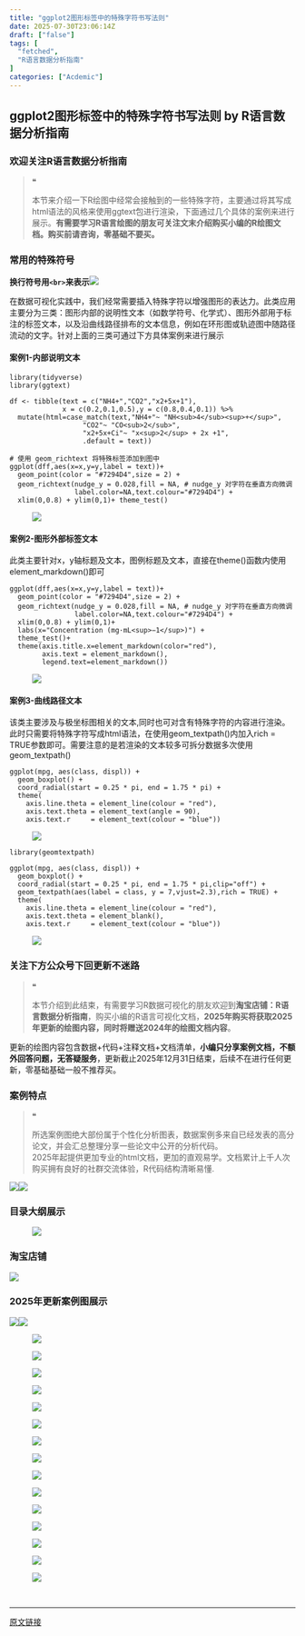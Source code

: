 ```yaml
---
title: "ggplot2图形标签中的特殊字符书写法则"
date: 2025-07-30T23:06:14Z
draft: ["false"]
tags: [
  "fetched",
  "R语言数据分析指南"
]
categories: ["Acdemic"]
---
```

ggplot2图形标签中的特殊字符书写法则 by R语言数据分析指南
------
<div><section data-tool="mdnice编辑器" data-website="https://www.mdnice.com" data-pm-slice="0 0 []"><h3 data-cacheurl="" data-remoteid="" data-tool="mdnice编辑器"><span></span><span><span leaf="">欢迎关注R语言数据分析指南</span></span><span></span></h3><blockquote><span><span leaf="">❝</span></span><p><span leaf="">本节来介绍一下R绘图中经常会接触到的一些特殊字符，主要通过将其写成html语法的风格来使用ggtext包进行渲染，下面通过几个具体的案例来进行展示。</span><strong><span leaf="">有需要学习R语言绘图的朋友可关注文末介绍购买小编的R绘图文档。购买前请咨询，零基础不要买。</span></strong></p></blockquote><h3 data-cacheurl="" data-remoteid="" data-tool="mdnice编辑器"><span></span><span><span leaf="">常用的特殊符号</span></span><span></span></h3><p data-tool="mdnice编辑器"><strong><span leaf="">换行符号用</span><code><span leaf="">&lt;br&gt;</span></code><span leaf="">来表示</span></strong><span leaf=""><img data-imgfileid="100049185" data-ratio="0.5" data-src="https://mmbiz.qpic.cn/mmbiz_png/EibnicgwScTAaEmAFwYXSbKksPibHA6Z5pwibxeibSgwIpz1gKeXzyYDAhF7XkhhQ2S8I49Cx8icyFuQGaxfJJUQmRTg/640?wx_fmt=png&amp;from=appmsg" data-type="png" data-w="1080" src="https://mmbiz.qpic.cn/mmbiz_png/EibnicgwScTAaEmAFwYXSbKksPibHA6Z5pwibxeibSgwIpz1gKeXzyYDAhF7XkhhQ2S8I49Cx8icyFuQGaxfJJUQmRTg/640?wx_fmt=png&amp;from=appmsg"></span></p><p data-tool="mdnice编辑器"><span leaf="">在数据可视化实践中，我们经常需要插入特殊字符以增强图形的表达力。此类应用主要分为三类：图形内部的说明性文本（如数学符号、化学式）、图形外部用于标注的标签文本，以及沿曲线路径排布的文本信息，例如在环形图或轨迹图中随路径流动的文字。针对上面的三类可通过下方具体案例来进行展示</span></p><h4 data-tool="mdnice编辑器"><span data-cacheurl="" data-remoteid=""></span><span></span><span><span leaf="">案例1-内部说明文本</span></span><span></span></h4><pre data-tool="mdnice编辑器"><span data-cacheurl="" data-remoteid=""></span><code><span><span leaf="">library</span></span><span leaf="">(tidyverse)</span><span leaf=""><br></span><span><span leaf="">library</span></span><span leaf="">(ggtext)</span><span leaf=""><br></span><span leaf=""><br></span><span leaf="">df &lt;- tibble(text = c(</span><span><span leaf="">"NH4+"</span></span><span leaf="">,</span><span><span leaf="">"CO2"</span></span><span leaf="">,</span><span><span leaf="">"x2+5x+1"</span></span><span leaf="">),</span><span leaf=""><br></span><span leaf="">             x = c(</span><span><span leaf="">0.2</span></span><span leaf="">,</span><span><span leaf="">0.1</span></span><span leaf="">,</span><span><span leaf="">0.5</span></span><span leaf="">),y = c(</span><span><span leaf="">0.8</span></span><span leaf="">,</span><span><span leaf="">0.4</span></span><span leaf="">,</span><span><span leaf="">0.1</span></span><span leaf="">)) %&gt;% </span><span leaf=""><br></span><span leaf="">  mutate(html=case_match(text,</span><span><span leaf="">"NH4+"</span></span><span leaf="">~ </span><span><span leaf="">"NH&lt;sub&gt;4&lt;/sub&gt;&lt;sup&gt;+&lt;/sup&gt;"</span></span><span leaf="">,</span><span leaf=""><br></span><span leaf="">                  </span><span><span leaf="">"CO2"</span></span><span leaf="">~ </span><span><span leaf="">"CO&lt;sub&gt;2&lt;/sub&gt;"</span></span><span leaf="">,</span><span leaf=""><br></span><span leaf="">                  </span><span><span leaf="">"x2+5x+Ci"</span></span><span leaf="">~ </span><span><span leaf="">"x&lt;sup&gt;2&lt;/sup&gt; + 2x +1"</span></span><span leaf="">,</span><span leaf=""><br></span><span leaf="">                  .default = text))</span><span leaf=""><br></span><span leaf=""><br></span><span><span leaf=""># 使用 geom_richtext 将特殊标签添加到图中</span></span><span leaf=""><br></span><span leaf="">ggplot(dff,aes(x=x,y=y,label = text))+</span><span leaf=""><br></span><span leaf="">  geom_point(color = </span><span><span leaf="">"#7294D4"</span></span><span leaf="">,size = </span><span><span leaf="">2</span></span><span leaf="">) +</span><span leaf=""><br></span><span leaf="">  geom_richtext(nudge_y = </span><span><span leaf="">0.028</span></span><span leaf="">,fill = </span><span><span leaf="">NA</span></span><span leaf="">, </span><span><span leaf=""># nudge_y 对字符在垂直方向微调</span></span><span leaf=""><br></span><span leaf="">                label.color=</span><span><span leaf="">NA</span></span><span leaf="">,text.colour=</span><span><span leaf="">"#7294D4"</span></span><span leaf="">) +</span><span leaf=""><br></span><span leaf="">  xlim(</span><span><span leaf="">0</span></span><span leaf="">,</span><span><span leaf="">0.8</span></span><span leaf="">) + ylim(</span><span><span leaf="">0</span></span><span leaf="">,</span><span><span leaf="">1</span></span><span leaf="">)+ theme_test()</span><span leaf=""><br></span></code></pre><figure data-tool="mdnice编辑器"><span leaf=""><img data-imgfileid="100049186" data-ratio="0.5897683397683398" data-src="https://mmbiz.qpic.cn/mmbiz_png/EibnicgwScTAaEmAFwYXSbKksPibHA6Z5pwJkYoyKmRykRJib5Sro1lHI6bwcXq6A44bjp8VUk1EymzEs1aCoROqww/640?wx_fmt=png&amp;from=appmsg" data-type="png" data-w="1036" src="https://mmbiz.qpic.cn/mmbiz_png/EibnicgwScTAaEmAFwYXSbKksPibHA6Z5pwJkYoyKmRykRJib5Sro1lHI6bwcXq6A44bjp8VUk1EymzEs1aCoROqww/640?wx_fmt=png&amp;from=appmsg"></span></figure><h4 data-tool="mdnice编辑器"><span data-cacheurl="" data-remoteid=""></span><span></span><span><span leaf="">案例2-图形外部标签文本</span></span><span></span></h4><p data-tool="mdnice编辑器"><span leaf="">此类主要针对x，y轴标题及文本，图例标题及文本，直接在theme()函数内使用element_markdown()即可</span></p><pre data-tool="mdnice编辑器"><span data-cacheurl="" data-remoteid=""></span><code><span leaf="">ggplot(dff,aes(x=x,y=y,label = text))+</span><span leaf=""><br></span><span leaf="">  geom_point(color = </span><span><span leaf="">"#7294D4"</span></span><span leaf="">,size = </span><span><span leaf="">2</span></span><span leaf="">) +</span><span leaf=""><br></span><span leaf="">  geom_richtext(nudge_y = </span><span><span leaf="">0.028</span></span><span leaf="">,fill = </span><span><span leaf="">NA</span></span><span leaf="">, </span><span><span leaf=""># nudge_y 对字符在垂直方向微调</span></span><span leaf=""><br></span><span leaf="">                label.color=</span><span><span leaf="">NA</span></span><span leaf="">,text.colour=</span><span><span leaf="">"#7294D4"</span></span><span leaf="">) +</span><span leaf=""><br></span><span leaf="">  xlim(</span><span><span leaf="">0</span></span><span leaf="">,</span><span><span leaf="">0.8</span></span><span leaf="">) + ylim(</span><span><span leaf="">0</span></span><span leaf="">,</span><span><span leaf="">1</span></span><span leaf="">)+ </span><span leaf=""><br></span><span leaf="">  labs(x=</span><span><span leaf="">"Concentration (mg·mL&lt;sup&gt;−1&lt;/sup&gt;)"</span></span><span leaf="">) +</span><span leaf=""><br></span><span leaf="">  theme_test()+</span><span leaf=""><br></span><span leaf="">  theme(axis.title.x=element_markdown(color=</span><span><span leaf="">"red"</span></span><span leaf="">),</span><span leaf=""><br></span><span leaf="">        axis.text = element_markdown(),</span><span leaf=""><br></span><span leaf="">        legend.text=element_markdown())</span><span leaf=""><br></span></code></pre><figure data-tool="mdnice编辑器"><span leaf=""><img data-imgfileid="100049184" data-ratio="0.5897683397683398" data-src="https://mmbiz.qpic.cn/mmbiz_png/EibnicgwScTAaEmAFwYXSbKksPibHA6Z5pwChqicczrSVrEMDu8ZmdU8SJSwSbKumCyHWJaicO1uOQoAUWUgHz908UQ/640?wx_fmt=png&amp;from=appmsg" data-type="png" data-w="1036" src="https://mmbiz.qpic.cn/mmbiz_png/EibnicgwScTAaEmAFwYXSbKksPibHA6Z5pwChqicczrSVrEMDu8ZmdU8SJSwSbKumCyHWJaicO1uOQoAUWUgHz908UQ/640?wx_fmt=png&amp;from=appmsg"></span></figure><h4 data-tool="mdnice编辑器"><span data-cacheurl="" data-remoteid=""></span><span></span><span><span leaf="">案例3-曲线路径文本</span></span><span></span></h4><p data-tool="mdnice编辑器"><span leaf="">该类主要涉及与极坐标图相关的文本,同时也可对含有特殊字符的内容进行渲染。此时只需要将特殊字符写成html语法，在使用geom_textpath()内加入rich = TRUE参数即可。需要注意的是若渲染的文本较多可拆分数据多次使用geom_textpath()</span></p><pre data-tool="mdnice编辑器"><span data-cacheurl="" data-remoteid=""></span><code><span leaf="">ggplot(mpg, aes(class, displ)) +</span><span leaf=""><br></span><span leaf="">  geom_boxplot() +</span><span leaf=""><br></span><span leaf="">  coord_radial(start = </span><span><span leaf="">0.25</span></span><span leaf=""> * pi, end = </span><span><span leaf="">1.75</span></span><span leaf=""> * pi) +</span><span leaf=""><br></span><span leaf="">  theme(</span><span leaf=""><br></span><span leaf="">    axis.line.theta = element_line(colour = </span><span><span leaf="">"red"</span></span><span leaf="">),</span><span leaf=""><br></span><span leaf="">    axis.text.theta = element_text(angle = </span><span><span leaf="">90</span></span><span leaf="">),</span><span leaf=""><br></span><span leaf="">    axis.text.r     = element_text(colour = </span><span><span leaf="">"blue"</span></span><span leaf="">))</span><span leaf=""><br></span></code></pre><figure data-tool="mdnice编辑器"><span leaf=""><img data-imgfileid="100049187" data-ratio="0.7546296296296297" data-src="https://mmbiz.qpic.cn/mmbiz_png/EibnicgwScTAaEmAFwYXSbKksPibHA6Z5pwgTm2IqvBIhZcicGLQQfu7fiaTWjDKwWm5O6pptngvZPXzgbZ7nDbn3Pw/640?wx_fmt=png&amp;from=appmsg" data-type="png" data-w="1080" src="https://mmbiz.qpic.cn/mmbiz_png/EibnicgwScTAaEmAFwYXSbKksPibHA6Z5pwgTm2IqvBIhZcicGLQQfu7fiaTWjDKwWm5O6pptngvZPXzgbZ7nDbn3Pw/640?wx_fmt=png&amp;from=appmsg"></span></figure><pre data-tool="mdnice编辑器"><span data-cacheurl="" data-remoteid=""></span><code><span><span leaf="">library</span></span><span leaf="">(geomtextpath)</span><span leaf=""><br></span><span leaf=""><br></span><span leaf="">ggplot(mpg, aes(class, displ)) +</span><span leaf=""><br></span><span leaf="">  geom_boxplot() +</span><span leaf=""><br></span><span leaf="">  coord_radial(start = </span><span><span leaf="">0.25</span></span><span leaf=""> * pi, end = </span><span><span leaf="">1.75</span></span><span leaf=""> * pi,clip=</span><span><span leaf="">"off"</span></span><span leaf="">) +</span><span leaf=""><br></span><span leaf="">  geom_textpath(aes(label = class, y = </span><span><span leaf="">7</span></span><span leaf="">,vjust=</span><span><span leaf="">2.3</span></span><span leaf="">),rich = </span><span><span leaf="">TRUE</span></span><span leaf="">) +</span><span leaf=""><br></span><span leaf="">  theme(</span><span leaf=""><br></span><span leaf="">    axis.line.theta = element_line(colour = </span><span><span leaf="">"red"</span></span><span leaf="">),</span><span leaf=""><br></span><span leaf="">    axis.text.theta = element_blank(),</span><span leaf=""><br></span><span leaf="">    axis.text.r     = element_text(colour = </span><span><span leaf="">"blue"</span></span><span leaf="">))</span><span leaf=""><br></span></code></pre><figure data-tool="mdnice编辑器"><span leaf=""><img data-src="https://mmbiz.qpic.cn/mmbiz_png/EibnicgwScTAaEmAFwYXSbKksPibHA6Z5pwia1R7hbnrnt62HzsnrGHFjddANRFMd3QNYubiccPuJUAoz0WUdWSv36Q/640?wx_fmt=png&amp;from=appmsg" data-ratio="0.7546296296296297" data-type="png" data-w="1080" data-imgfileid="100049188" src="https://mmbiz.qpic.cn/mmbiz_png/EibnicgwScTAaEmAFwYXSbKksPibHA6Z5pwia1R7hbnrnt62HzsnrGHFjddANRFMd3QNYubiccPuJUAoz0WUdWSv36Q/640?wx_fmt=png&amp;from=appmsg"></span></figure><h3 data-cacheurl="" data-remoteid="" data-tool="mdnice编辑器"><span></span><span><span leaf="">关注下方公众号下回更新不迷路</span></span><span></span></h3><section nodeleaf=""><mp-common-profile data-pluginname="mpprofile" data-nickname="R语言数据分析指南" data-alias="YanJANtwo" data-from="0" data-headimg="http://mmbiz.qpic.cn/mmbiz_png/EibnicgwScTAZF0rpeZII9Ltl26VbVagriczTria1fib3XgjwwHEHFjPzkmGpqWDVVHBSzhENictUM2iavAKiaM5lc9USw/0?wx_fmt=png" data-signature="R语言重症爱好者，喜欢绘制各种精美的图表，喜欢的小伙伴可以关注我，跟我一起学习" data-id="Mzg3MzQzNTYzMw==" data-is_biz_ban="0" data-service_type="1" data-verify_status="0"></mp-common-profile></section><blockquote><span><span leaf="">❝</span></span><p><span leaf="">本节介绍到此结束，有需要学习R数据可视化的朋友欢迎到</span><strong><span leaf="">淘宝店铺：R语言数据分析指南</span></strong><span leaf="">，购买小编的R语言可视化文档，</span><strong><span leaf="">2025年购买将获取2025年更新的绘图内容，同时将赠送2024年的绘图文档内容</span></strong><span leaf="">。</span></p></blockquote><p data-tool="mdnice编辑器"><span leaf="">更新的绘图内容包含数据+代码+注释文档+文档清单，</span><strong><span leaf="">小编只分享案例文档，不额外回答问题，无答疑服务</span></strong><span leaf="">，更新截止2025年12月31日结束，后续不在进行任何更新，零基础基础一般不推荐买。</span></p><h3 data-cacheurl="" data-remoteid="" data-tool="mdnice编辑器"><span></span><span><span leaf="">案例特点</span></span><span></span></h3><blockquote><span><span leaf="">❝</span></span><p><span leaf="">所选案例图绝大部份属于个性化分析图表，数据案例多来自已经发表的高分论文，并会汇总整理分享一些论文中公开的分析代码。</span><span leaf=""><br></span><span leaf="">2025年起提供更加专业的html文档，更加的直观易学。文档累计上千人次购买拥有良好的社群交流体验，R代码结构清晰易懂.</span></p></blockquote><p data-tool="mdnice编辑器"><span leaf=""><img data-imgfileid="100049192" data-ratio="0.9481481481481482" data-src="https://mmbiz.qpic.cn/mmbiz_png/EibnicgwScTAaEmAFwYXSbKksPibHA6Z5pw9VicOMiaChjS4m6SAsZa64Xe149K2hxEIibnUiavQwsbboCRxf473x8Y1w/640?wx_fmt=png&amp;from=appmsg" data-type="png" data-w="1080" src="https://mmbiz.qpic.cn/mmbiz_png/EibnicgwScTAaEmAFwYXSbKksPibHA6Z5pw9VicOMiaChjS4m6SAsZa64Xe149K2hxEIibnUiavQwsbboCRxf473x8Y1w/640?wx_fmt=png&amp;from=appmsg"><img data-src="https://mmbiz.qpic.cn/mmbiz_png/EibnicgwScTAaEmAFwYXSbKksPibHA6Z5pweJeVx42KMXyPMr3nojMxlbmAJsW1Qicgvv4e1YlU21ESD8B5Anpbgww/640?wx_fmt=png&amp;from=appmsg" data-ratio="0.8712962962962963" data-type="png" data-w="1080" data-imgfileid="100049191" src="https://mmbiz.qpic.cn/mmbiz_png/EibnicgwScTAaEmAFwYXSbKksPibHA6Z5pweJeVx42KMXyPMr3nojMxlbmAJsW1Qicgvv4e1YlU21ESD8B5Anpbgww/640?wx_fmt=png&amp;from=appmsg"></span></p><h3 data-cacheurl="" data-remoteid="" data-tool="mdnice编辑器"><span></span><span><span leaf="">目录大纲展示</span></span><span></span></h3><figure data-tool="mdnice编辑器"><span leaf=""><img data-imgfileid="100049193" data-ratio="0.5324074074074074" data-src="https://mmbiz.qpic.cn/mmbiz_png/EibnicgwScTAaEmAFwYXSbKksPibHA6Z5pwXSoeEJnbD2uia5N5RZiaZpa2qibAGuFoN7yKnrfW8Djia7mz8V5fNYlKOQ/640?wx_fmt=png&amp;from=appmsg" data-type="png" data-w="1080" src="https://mmbiz.qpic.cn/mmbiz_png/EibnicgwScTAaEmAFwYXSbKksPibHA6Z5pwXSoeEJnbD2uia5N5RZiaZpa2qibAGuFoN7yKnrfW8Djia7mz8V5fNYlKOQ/640?wx_fmt=png&amp;from=appmsg"></span></figure><h3 data-cacheurl="" data-remoteid="" data-tool="mdnice编辑器"><span></span><span><span leaf="">淘宝店铺</span></span><span></span></h3><section nodeleaf=""><img data-imgfileid="100019415" data-ratio="1.0210420841683367" data-s="300,640" data-src="https://mmbiz.qpic.cn/mmbiz_jpg/EibnicgwScTAbvhPDLGT8NaialEsht92PTYNJWpmVLfoYGic1uha5FyBrDCibibZCLjiazgvpT1XcdwibfVywD2el0VAgg/640?wx_fmt=jpeg" data-type="jpeg" data-w="998" type="block" src="https://mmbiz.qpic.cn/mmbiz_jpg/EibnicgwScTAbvhPDLGT8NaialEsht92PTYNJWpmVLfoYGic1uha5FyBrDCibibZCLjiazgvpT1XcdwibfVywD2el0VAgg/640?wx_fmt=jpeg"></section><h3 data-cacheurl="" data-remoteid="" data-tool="mdnice编辑器"><span></span><span><span leaf="">2025年更新案例图展示</span></span><span></span></h3><p data-tool="mdnice编辑器"><span leaf=""><img data-src="https://mmbiz.qpic.cn/mmbiz_png/EibnicgwScTAaEmAFwYXSbKksPibHA6Z5pwa45MHcBHP54MVxFs4y50tB8wDPDl5VxlsAcnnIVMN07smP9gaYBibSw/640?wx_fmt=png&amp;from=appmsg" data-ratio="0.4064814814814815" data-type="png" data-w="1080" data-imgfileid="100049189" src="https://mmbiz.qpic.cn/mmbiz_png/EibnicgwScTAaEmAFwYXSbKksPibHA6Z5pwa45MHcBHP54MVxFs4y50tB8wDPDl5VxlsAcnnIVMN07smP9gaYBibSw/640?wx_fmt=png&amp;from=appmsg"><img data-src="https://mmbiz.qpic.cn/mmbiz_jpg/EibnicgwScTAaEmAFwYXSbKksPibHA6Z5pwA2Z8iaTOlXhgC4aJbeut0HNe5JFOVNd73libUYJHTBerPTUljYjURagQ/640?wx_fmt=jpeg&amp;from=appmsg" data-ratio="0.4166666666666667" data-type="jpeg" data-w="1080" data-imgfileid="100049190" src="https://mmbiz.qpic.cn/mmbiz_jpg/EibnicgwScTAaEmAFwYXSbKksPibHA6Z5pwA2Z8iaTOlXhgC4aJbeut0HNe5JFOVNd73libUYJHTBerPTUljYjURagQ/640?wx_fmt=jpeg&amp;from=appmsg"></span></p><figure data-tool="mdnice编辑器"><span leaf=""><img data-src="https://mmbiz.qpic.cn/mmbiz_jpg/EibnicgwScTAaEmAFwYXSbKksPibHA6Z5pwqrWX17jythugINZlJOUhzeKufEibuoQcfvRCTia0fmkmHZiaoViaMWx7UA/640?wx_fmt=jpeg&amp;from=appmsg" data-ratio="0.4222222222222222" data-type="jpeg" data-w="1080" data-imgfileid="100049195" src="https://mmbiz.qpic.cn/mmbiz_jpg/EibnicgwScTAaEmAFwYXSbKksPibHA6Z5pwqrWX17jythugINZlJOUhzeKufEibuoQcfvRCTia0fmkmHZiaoViaMWx7UA/640?wx_fmt=jpeg&amp;from=appmsg"></span></figure><figure data-tool="mdnice编辑器"><span leaf=""><img data-src="https://mmbiz.qpic.cn/mmbiz_jpg/EibnicgwScTAaEmAFwYXSbKksPibHA6Z5pwEiaxEfjgTU2icdIh1Mibpm5zspG6JnsPszYZlsRA7X2OAkoaTiactVvkfw/640?wx_fmt=jpeg&amp;from=appmsg" data-ratio="0.4185185185185185" data-type="jpeg" data-w="1080" data-imgfileid="100049197" src="https://mmbiz.qpic.cn/mmbiz_jpg/EibnicgwScTAaEmAFwYXSbKksPibHA6Z5pwEiaxEfjgTU2icdIh1Mibpm5zspG6JnsPszYZlsRA7X2OAkoaTiactVvkfw/640?wx_fmt=jpeg&amp;from=appmsg"></span></figure><figure data-tool="mdnice编辑器"><span leaf=""><img data-src="https://mmbiz.qpic.cn/mmbiz_jpg/EibnicgwScTAaEmAFwYXSbKksPibHA6Z5pwptvOvPcxX0UvEEUXPWWBddaXiazh0gh0NKPXUN2AeHDRwDoJ5n9BmUA/640?wx_fmt=jpeg&amp;from=appmsg" data-ratio="0.44351851851851853" data-type="jpeg" data-w="1080" data-imgfileid="100049198" src="https://mmbiz.qpic.cn/mmbiz_jpg/EibnicgwScTAaEmAFwYXSbKksPibHA6Z5pwptvOvPcxX0UvEEUXPWWBddaXiazh0gh0NKPXUN2AeHDRwDoJ5n9BmUA/640?wx_fmt=jpeg&amp;from=appmsg"></span></figure><figure data-tool="mdnice编辑器"><span leaf=""><img data-src="https://mmbiz.qpic.cn/mmbiz_jpg/EibnicgwScTAaEmAFwYXSbKksPibHA6Z5pwV04SqLbVBnVia7Qehib7ibsKAejlcrPz8Syxo9OMFUNtH286wSqxVdVUQ/640?wx_fmt=jpeg&amp;from=appmsg" data-ratio="0.5148148148148148" data-type="jpeg" data-w="1080" data-imgfileid="100049196" src="https://mmbiz.qpic.cn/mmbiz_jpg/EibnicgwScTAaEmAFwYXSbKksPibHA6Z5pwV04SqLbVBnVia7Qehib7ibsKAejlcrPz8Syxo9OMFUNtH286wSqxVdVUQ/640?wx_fmt=jpeg&amp;from=appmsg"></span></figure><figure data-tool="mdnice编辑器"><span leaf=""><img data-src="https://mmbiz.qpic.cn/mmbiz_jpg/EibnicgwScTAaEmAFwYXSbKksPibHA6Z5pw1ZrZYl7tPvtOazzvd8ssficg14ricnX3m3PG69d7GWvI4ibk2vOibb5prw/640?wx_fmt=jpeg&amp;from=appmsg" data-ratio="0.41944444444444445" data-type="jpeg" data-w="1080" data-imgfileid="100049194" src="https://mmbiz.qpic.cn/mmbiz_jpg/EibnicgwScTAaEmAFwYXSbKksPibHA6Z5pw1ZrZYl7tPvtOazzvd8ssficg14ricnX3m3PG69d7GWvI4ibk2vOibb5prw/640?wx_fmt=jpeg&amp;from=appmsg"></span></figure><figure data-tool="mdnice编辑器"><span leaf=""><img data-src="https://mmbiz.qpic.cn/mmbiz_jpg/EibnicgwScTAaEmAFwYXSbKksPibHA6Z5pwrqLD008qGqkHGLRh60eN4l1bc5HOpqbrUBiaHvjYxDniadtZcYgEQmAg/640?wx_fmt=jpeg&amp;from=appmsg" data-ratio="0.45" data-type="jpeg" data-w="1080" data-imgfileid="100049202" src="https://mmbiz.qpic.cn/mmbiz_jpg/EibnicgwScTAaEmAFwYXSbKksPibHA6Z5pwrqLD008qGqkHGLRh60eN4l1bc5HOpqbrUBiaHvjYxDniadtZcYgEQmAg/640?wx_fmt=jpeg&amp;from=appmsg"></span></figure><figure data-tool="mdnice编辑器"><span leaf=""><img data-src="https://mmbiz.qpic.cn/mmbiz_jpg/EibnicgwScTAaEmAFwYXSbKksPibHA6Z5pwP9LWmAc0Nibuo69QW95W2lSB6SVwlfQ8aob5nBXkqhJ2DZpdrLiaKYag/640?wx_fmt=jpeg&amp;from=appmsg" data-ratio="0.4824074074074074" data-type="jpeg" data-w="1080" data-imgfileid="100049203" src="https://mmbiz.qpic.cn/mmbiz_jpg/EibnicgwScTAaEmAFwYXSbKksPibHA6Z5pwP9LWmAc0Nibuo69QW95W2lSB6SVwlfQ8aob5nBXkqhJ2DZpdrLiaKYag/640?wx_fmt=jpeg&amp;from=appmsg"></span></figure><figure data-tool="mdnice编辑器"><span leaf=""><img data-src="https://mmbiz.qpic.cn/mmbiz_jpg/EibnicgwScTAaEmAFwYXSbKksPibHA6Z5pw244uaYjgPzt7QKgrRszXeNE0w7rOrVluric1wovOQbEDbg8Er7geVQg/640?wx_fmt=jpeg&amp;from=appmsg" data-ratio="0.42777777777777776" data-type="jpeg" data-w="1080" data-imgfileid="100049200" src="https://mmbiz.qpic.cn/mmbiz_jpg/EibnicgwScTAaEmAFwYXSbKksPibHA6Z5pw244uaYjgPzt7QKgrRszXeNE0w7rOrVluric1wovOQbEDbg8Er7geVQg/640?wx_fmt=jpeg&amp;from=appmsg"></span></figure><figure data-tool="mdnice编辑器"><span leaf=""><img data-src="https://mmbiz.qpic.cn/mmbiz_jpg/EibnicgwScTAaEmAFwYXSbKksPibHA6Z5pwjv5oDwbZ07MNK7RzFgmHN3KoDHv1Q5qJj3xkee4eDMssicuCTW43veg/640?wx_fmt=jpeg&amp;from=appmsg" data-ratio="0.41944444444444445" data-type="jpeg" data-w="1080" data-imgfileid="100049199" src="https://mmbiz.qpic.cn/mmbiz_jpg/EibnicgwScTAaEmAFwYXSbKksPibHA6Z5pwjv5oDwbZ07MNK7RzFgmHN3KoDHv1Q5qJj3xkee4eDMssicuCTW43veg/640?wx_fmt=jpeg&amp;from=appmsg"></span></figure><figure data-tool="mdnice编辑器"><span leaf=""><img data-src="https://mmbiz.qpic.cn/mmbiz_jpg/EibnicgwScTAaEmAFwYXSbKksPibHA6Z5pwxAqljUUxiaBdIo3piaNlLKuFzZgAuQaiaHdVgfE52Z7bbMgQuxbQIBUSw/640?wx_fmt=jpeg&amp;from=appmsg" data-ratio="0.4287037037037037" data-type="jpeg" data-w="1080" data-imgfileid="100049201" src="https://mmbiz.qpic.cn/mmbiz_jpg/EibnicgwScTAaEmAFwYXSbKksPibHA6Z5pwxAqljUUxiaBdIo3piaNlLKuFzZgAuQaiaHdVgfE52Z7bbMgQuxbQIBUSw/640?wx_fmt=jpeg&amp;from=appmsg"></span></figure><figure data-tool="mdnice编辑器"><span leaf=""><img data-src="https://mmbiz.qpic.cn/mmbiz_jpg/EibnicgwScTAaEmAFwYXSbKksPibHA6Z5pwnyxENkqSf59fibkyZ0pUiaqIS0b5dCp0NXqL6BRSeKQoYOI8CjMupPTA/640?wx_fmt=jpeg&amp;from=appmsg" data-ratio="0.42592592592592593" data-type="jpeg" data-w="1080" data-imgfileid="100049208" src="https://mmbiz.qpic.cn/mmbiz_jpg/EibnicgwScTAaEmAFwYXSbKksPibHA6Z5pwnyxENkqSf59fibkyZ0pUiaqIS0b5dCp0NXqL6BRSeKQoYOI8CjMupPTA/640?wx_fmt=jpeg&amp;from=appmsg"></span></figure><figure data-tool="mdnice编辑器"><span leaf=""><img data-src="https://mmbiz.qpic.cn/mmbiz_jpg/EibnicgwScTAaEmAFwYXSbKksPibHA6Z5pwicibuUEwJjtElEdthkTia6fyT5Z4GTAa452HxrcgDVNXnqIicOOCiatK8Sw/640?wx_fmt=jpeg&amp;from=appmsg" data-ratio="0.4212962962962963" data-type="jpeg" data-w="1080" data-imgfileid="100049207" src="https://mmbiz.qpic.cn/mmbiz_jpg/EibnicgwScTAaEmAFwYXSbKksPibHA6Z5pwicibuUEwJjtElEdthkTia6fyT5Z4GTAa452HxrcgDVNXnqIicOOCiatK8Sw/640?wx_fmt=jpeg&amp;from=appmsg"></span></figure><figure data-tool="mdnice编辑器"><span leaf=""><img data-src="https://mmbiz.qpic.cn/mmbiz_png/EibnicgwScTAaEmAFwYXSbKksPibHA6Z5pwJhjQ7Ofhka1M0BupZwKIgytCiaticyCrjqcrm6YNkib9iaresxNtYP1ovA/640?wx_fmt=png&amp;from=appmsg" data-ratio="0.4255555555555556" data-type="png" data-w="900" data-imgfileid="100049206" src="https://mmbiz.qpic.cn/mmbiz_png/EibnicgwScTAaEmAFwYXSbKksPibHA6Z5pwJhjQ7Ofhka1M0BupZwKIgytCiaticyCrjqcrm6YNkib9iaresxNtYP1ovA/640?wx_fmt=png&amp;from=appmsg"></span></figure><figure data-tool="mdnice编辑器"><span leaf=""><img data-src="https://mmbiz.qpic.cn/mmbiz_png/EibnicgwScTAaEmAFwYXSbKksPibHA6Z5pwl4FWJquiauibHE5ibUmYKqgLH11tkXDYWxcLd7d7tToLqMXpLj4hNeDjQ/640?wx_fmt=png&amp;from=appmsg" data-ratio="0.4255555555555556" data-type="png" data-w="900" data-imgfileid="100049204" src="https://mmbiz.qpic.cn/mmbiz_png/EibnicgwScTAaEmAFwYXSbKksPibHA6Z5pwl4FWJquiauibHE5ibUmYKqgLH11tkXDYWxcLd7d7tToLqMXpLj4hNeDjQ/640?wx_fmt=png&amp;from=appmsg"></span></figure><figure data-tool="mdnice编辑器"><span leaf=""><img data-imgfileid="100049205" data-ratio="0.4255555555555556" data-src="https://mmbiz.qpic.cn/mmbiz_png/EibnicgwScTAaEmAFwYXSbKksPibHA6Z5pwuLichFwHOEz3nicnkvcrFXVHAiaU8AjjKDpdT2lXz1ic5v1DRIXLmtj2Nw/640?wx_fmt=png&amp;from=appmsg" data-type="png" data-w="900" src="https://mmbiz.qpic.cn/mmbiz_png/EibnicgwScTAaEmAFwYXSbKksPibHA6Z5pwuLichFwHOEz3nicnkvcrFXVHAiaU8AjjKDpdT2lXz1ic5v1DRIXLmtj2Nw/640?wx_fmt=png&amp;from=appmsg"></span></figure></section><section><span leaf=""><br></span></section><p><mp-style-type data-value="3"></mp-style-type></p></div>  
<hr>
<a href="https://mp.weixin.qq.com/s/knxV2ajDd5fZ_2gL9ZBTbw",target="_blank" rel="noopener noreferrer">原文链接</a>

